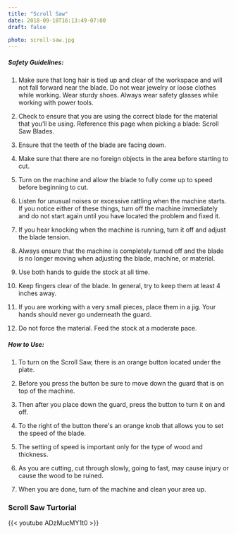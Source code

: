 ```yaml
---
title: "Scroll Saw"
date: 2018-09-18T16:13:49-07:00
draft: false

photo: scroll-saw.jpg
---
```


##### Safety Guidelines:
1. Make sure that long hair is tied up and clear of the workspace and will not fall forward near the blade. Do not wear jewelry or loose clothes while working. Wear sturdy shoes. Always wear safety glasses while working with power tools.

2. Check to ensure that you are using the correct blade for the material that you’ll be using. Reference this page when picking a blade: Scroll Saw Blades.

3. Ensure that the teeth of the blade are facing down.

4. Make sure that there are no foreign objects in the area before starting to cut.

5. Turn on the machine and allow the blade to fully come up to speed before beginning to cut.

6. Listen for unusual noises or excessive rattling when the machine starts. If you notice either of these things, turn off the machine immediately and do not start again until you have located the problem and fixed it.

7. If you hear knocking when the machine is running, turn it off and adjust the blade tension.

8. Always ensure that the machine is completely turned off and the blade is no longer moving when adjusting the blade, machine, or material.

9. Use both hands to guide the stock at all time.

10. Keep fingers clear of the blade. In general, try to keep them at least 4 inches away.

11. If you are working with a very small pieces, place them in a jig. Your hands should never go underneath the guard.

12. Do not force the material. Feed the stock at a moderate pace.


##### How to Use:
1. To turn on the Scroll Saw, there is an orange button located under the plate.

2. Before you press the button be sure to move down the guard that is on top of the machine.

3. Then after you place down the guard, press the button to turn it on and off.

4. To the right of the button there's an orange knob that allows you to set the speed of the blade.

5. The setting of speed is important only for the type of wood and thickness.

6. As you are cutting, cut through slowly, going to fast, may cause injury or cause the wood to be ruined.

7. When you are done, turn of the machine and clean your area up.

### Scroll Saw Turtorial
{{< youtube ADzMucMY1t0 >}}




